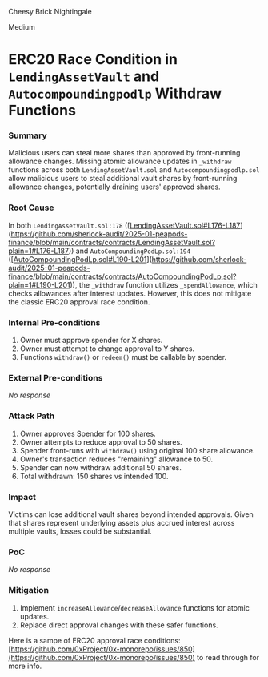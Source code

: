 Cheesy Brick Nightingale

Medium

# ERC20 Race Condition in `LendingAssetVault` and `Autocompoundingpodlp` Withdraw Functions

### Summary

Malicious users can steal more shares than approved by front-running allowance changes. Missing atomic allowance updates in `_withdraw` functions across both `LendingAssetVault.sol` and `Autocompoundingpodlp.sol` allow malicious users to steal additional vault shares by front-running allowance changes, potentially draining users' approved shares.

### Root Cause

In both `LendingAssetVault.sol:178` ([[LendingAssetVault.sol#L176-L187](https://github.com/sherlock-audit/2025-01-peapods-finance/blob/main/contracts/contracts/LendingAssetVault.sol?plain=1#L176-L187)](https://github.com/sherlock-audit/2025-01-peapods-finance/blob/main/contracts/contracts/LendingAssetVault.sol?plain=1#L176-L187)) and `AutoCompoundingPodLp.sol:194` ([[AutoCompoundingPodLp.sol#L190-L201](https://github.com/sherlock-audit/2025-01-peapods-finance/blob/main/contracts/contracts/AutoCompoundingPodLp.sol?plain=1#L190-L201)](https://github.com/sherlock-audit/2025-01-peapods-finance/blob/main/contracts/contracts/AutoCompoundingPodLp.sol?plain=1#L190-L201)), the `_withdraw` function utilizes `_spendAllowance`, which checks allowances after interest updates. However, this does not mitigate the classic ERC20 approval race condition.

### Internal Pre-conditions

1. Owner must approve spender for X shares.
2. Owner must attempt to change approval to Y shares.
3. Functions `withdraw()` or `redeem()` must be callable by spender.

### External Pre-conditions

_No response_

### Attack Path

1. Owner approves Spender for 100 shares.
2. Owner attempts to reduce approval to 50 shares.
3. Spender front-runs with `withdraw()` using original 100 share allowance.
4. Owner's transaction reduces "remaining" allowance to 50.
5. Spender can now withdraw additional 50 shares.
6. Total withdrawn: 150 shares vs intended 100.

### Impact

Victims can lose additional vault shares beyond intended approvals. Given that shares represent underlying assets plus accrued interest across multiple vaults, losses could be substantial.

### PoC

_No response_

### Mitigation

1. Implement `increaseAllowance`/`decreaseAllowance` functions for atomic updates.
2. Replace direct approval changes with these safer functions.

Here is a sampe of ERC20 approval race conditions: [https://github.com/0xProject/0x-monorepo/issues/850](https://github.com/0xProject/0x-monorepo/issues/850) to read through for more info.